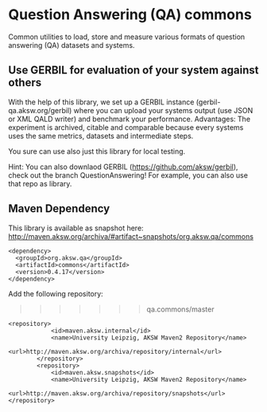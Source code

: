 # Question Answering (QA) commons
Common utilities to load, store and measure various formats of question answering (QA) datasets and systems.

## Use GERBIL for evaluation of your system against others

With the help of this library, we set up a GERBIL instance (gerbil-qa.aksw.org/gerbil) where you can upload your systems output (use JSON or XML QALD writer) and benchmark your performance.
Advantages: The experiment is archived, citable and comparable because every systems uses the same metrics, datasets and intermediate steps. 

You sure can use also just this library for local testing.

Hint: You can also downlaod GERBIL (https://github.com/aksw/gerbil), check out the branch QuestionAnswering! For example, you can also use that repo as library.

## Maven Dependency
This library is available as snapshot here: http://maven.aksw.org/archiva/#artifact~snapshots/org.aksw.qa/commons

```
<dependency>
  <groupId>org.aksw.qa</groupId>
  <artifactId>commons</artifactId>
  <version>0.4.17</version>
</dependency>
```
Add the following repository:
>>>>>>> qa.commons/master
```
<repository>
			<id>maven.aksw.internal</id>
			<name>University Leipzig, AKSW Maven2 Repository</name>
			<url>http://maven.aksw.org/archiva/repository/internal</url>
		</repository>
		<repository>
			<id>maven.aksw.snapshots</id>
			<name>University Leipzig, AKSW Maven2 Repository</name>
			<url>http://maven.aksw.org/archiva/repository/snapshots</url>
</repository>
```
